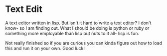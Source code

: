 # Text Edit

A text editor written in lisp. But isn't it hard to write a text editor? I don't know- so I am finding out. What I should be doing is python or ruby or something more employable than lisp but nuts to it all- lisp is fun.

Not really finished so if you are curious you can kinda figure out how to load this and run it on your own. Good luck!

